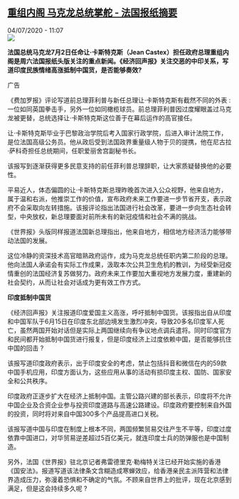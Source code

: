 <!--1593856515000-->
[重组内阁 马克龙总统掌舵 - 法国报纸摘要](http://www.rfi.fr//cn/%E4%B8%AD%E5%9B%BD/20200704-%E9%87%8D%E7%BB%84%E5%86%85%E9%98%81-%E9%A9%AC%E5%85%8B%E9%BE%99%E6%80%BB%E7%BB%9F%E6%8E%8C%E8%88%B5)
------

<div>04/07/2020 - 11:07</div><img src="https://s.rfi.fr/media/display/0667982e-bd68-11ea-9a77-005056bff430/w:310/p:16x9/000_1uk23k_0.jpg"><p><strong>法国总统马克龙7月2日任命让·卡斯特克斯（Jean Castex）担任政府总理重组内阁是周六法国报纸头版关注的重点新闻。《经济回声报》关注交恶的中印关系，写道印度民族情绪高涨抵制中国货，是否能够奏效?</strong></p><div class="t-content__body u-clearfix"><div class="m-interstitial"><div class="m-interstitial__ad"><divclass="m-block-ad "data-tms-ad-type="box"data-tms-ad-status="idle"data-tms-ad-pos="1"><div class="m-block-ad__label">广告</div><div class="m-block-ad__content"></div></div></div></div><p>《费加罗报》评论写道前总理菲利普与新任总理让·卡斯特克斯有截然不同的外表 :一位如同英国拳击手，另外一位如同橄榄球员。前总理菲利普因过度耀眼盖过马克龙被更替，总统选择让·卡斯特克斯这位善于在幕后运作的高官接任。</p><p>让·卡斯特克斯毕业于巴黎政治学院后考入国家行政学院，后进入审计法院工作，是位法国高级公务员。他从政后受到法国政界重量级人物于贝的提携，他在尼古拉·萨科奇担任总统期间，任职爱丽舍宫副秘书长。</p><p>该报写到逐渐获得更多民意支持的前任菲利普总理辞职，让大家质疑替换他的必要性。</p><p>平易近人，体态偏圆的让·卡斯特克斯总理昨晚首次进入公众视野，他来自地方，属于温和右派，他推崇工作的价值，宣布政府未来工作要进一步节省开支，表示政府不会采取向左转措施。该报评论指出法国进行社会改革，要进一步向生态社会转型，中央放权，新总理要面对前所未有的新冠疫情和社会不满的挑战。</p><p>《世界报》头版同样报道法国新总理指出，他来自地方，相信地方经济活力能够带动法国的发展。</p><p>这位冷静的资深技术高官暗熟政府运作，成为马克龙总统任职内第二阶段的总理。他向法国人承诺会有实际工作成果，汲取本次公共卫生危机的教训，为经受新冠疫情重创的法国经济复苏做努力。政府未来工作要加大重视地方发展力度，重建新的社会契约，从而让社会对话成为更有效工作方式。</p><p><strong>印度抵制中国货</strong></p><p>《经济回声报》关注报道印度爱国主义高涨，呼吁抵制中国货。该报指出自从印度和中国军队于6月15日在印度东北部边境发生激烈冲突，导致20多名印度军人死亡，虽然两国开始对话但是实际上两国继续向有争议地点调兵遣将。同时印度官方和民间都开始抵制中国货进行报复，但是印度经济上过度依赖中国，是否能够抗住中国的回击 ?</p><p>该报写道印度政府表示，出于印度安全的考虑，禁止包括抖音和微信在内的59款中国手机应用，印度方面认为，这些应用从事的活动有损印度主权、国防、国家安全和公共秩序。</p><p>印度政府正逐步扩大在经济上抵制中国。主管公路兴建的部长表示，印度将不允许中国企业及合资企业参与投资印度道路与高速公路建设。印度政府要控制来自外国的投资，同时将对来自中国300多个产品提高进口关税。</p><p>该报写道中国与印度在制度上根本不同，两国频繁贸易交往产生不平等，印度过度依靠中国进口，对华贸易逆差超过5百亿美元，就连印度士兵的防弹服也是中国制造。</p><p>另外，法国《世界报》驻北京记者弗雷德里克·勒梅特关注已经开始实施的香港《国安法》。报道写道该法律条文含糊造成寒蝉效应，给香港亲民主派阵营和法律界造成压力，弥漫着恐惧和不确定的气氛。不顾来自世界上的批评，现在北京感到满足，但是这会持续多久呢 ?</p><p> </p><div class="o-self-promo o-self-promo--nl o-self-promo--hidden" data-selfpromo-newsletter></div><div class="o-self-promo o-self-promo--app o-self-promo--hidden" data-selfpromo-app></div></div>
